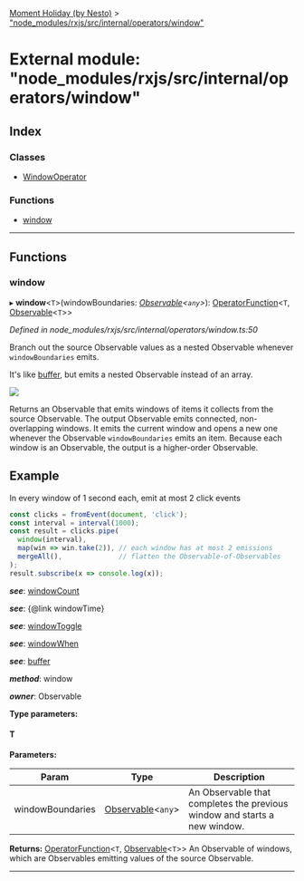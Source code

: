 [Moment Holiday (by Nesto)](../README.md) > ["node_modules/rxjs/src/internal/operators/window"](../modules/_node_modules_rxjs_src_internal_operators_window_.md)

# External module: "node_modules/rxjs/src/internal/operators/window"

## Index

### Classes

* [WindowOperator](../classes/_node_modules_rxjs_src_internal_operators_window_.windowoperator.md)

### Functions

* [window](_node_modules_rxjs_src_internal_operators_window_.md#window)

---

## Functions

<a id="window"></a>

###  window

▸ **window**<`T`>(windowBoundaries: *[Observable](../classes/_node_modules_rxjs_src_internal_observable_.observable.md)<`any`>*): [OperatorFunction](../interfaces/_node_modules_rxjs_src_internal_types_.operatorfunction.md)<`T`, [Observable](../classes/_node_modules_rxjs_src_internal_observable_.observable.md)<`T`>>

*Defined in node_modules/rxjs/src/internal/operators/window.ts:50*

Branch out the source Observable values as a nested Observable whenever `windowBoundaries` emits.

It's like [buffer](_node_modules_rxjs_src_internal_operators_buffer_.md#buffer), but emits a nested Observable instead of an array.

![](window.png)

Returns an Observable that emits windows of items it collects from the source Observable. The output Observable emits connected, non-overlapping windows. It emits the current window and opens a new one whenever the Observable `windowBoundaries` emits an item. Because each window is an Observable, the output is a higher-order Observable.

Example
-------

In every window of 1 second each, emit at most 2 click events

```javascript
const clicks = fromEvent(document, 'click');
const interval = interval(1000);
const result = clicks.pipe(
  window(interval),
  map(win => win.take(2)), // each window has at most 2 emissions
  mergeAll(),              // flatten the Observable-of-Observables
);
result.subscribe(x => console.log(x));
```
*__see__*: [windowCount](_node_modules_rxjs_src_internal_operators_windowcount_.md#windowcount)

*__see__*: {@link windowTime}

*__see__*: [windowToggle](_node_modules_rxjs_src_internal_operators_windowtoggle_.md#windowtoggle)

*__see__*: [windowWhen](_node_modules_rxjs_src_internal_operators_windowwhen_.md#windowwhen)

*__see__*: [buffer](_node_modules_rxjs_src_internal_operators_buffer_.md#buffer)

*__method__*: window

*__owner__*: Observable

**Type parameters:**

#### T 
**Parameters:**

| Param | Type | Description |
| ------ | ------ | ------ |
| windowBoundaries | [Observable](../classes/_node_modules_rxjs_src_internal_observable_.observable.md)<`any`> |  An Observable that completes the previous window and starts a new window. |

**Returns:** [OperatorFunction](../interfaces/_node_modules_rxjs_src_internal_types_.operatorfunction.md)<`T`, [Observable](../classes/_node_modules_rxjs_src_internal_observable_.observable.md)<`T`>>
An Observable of windows, which are
Observables emitting values of the source Observable.

___

